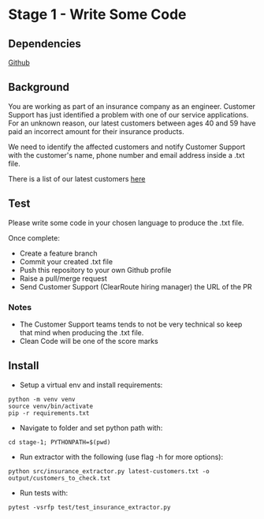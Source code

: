 # Stage 1 - Write Some Code

## Dependencies
[Github](https://github.com/)

## Background

You are working as part of an insurance company as an engineer.
Customer Support has just identified a problem with one of our service applications. For an unknown reason, our latest customers between ages 40 and 59 have paid an incorrect amount for their insurance products.

We need to identify the affected customers and notify Customer Support with the customer's name, phone number and email address inside a .txt file.

There is a list of our latest customers [here](./latest-customers.txt)


## Test

Please write some code in your chosen language to produce the .txt file.

Once complete: 
 - Create a feature branch
 - Commit your created .txt file
 - Push this repository to your own Github profile
 - Raise a pull/merge request
 - Send Customer Support (ClearRoute hiring manager) the URL of the PR

### Notes

 - The Customer Support teams tends to not be very technical so keep that mind when producing the .txt file.
 - Clean Code will be one of the score marks

## Install
- Setup a virtual env and install requirements:
```
python -m venv venv
source venv/bin/activate
pip -r requirements.txt
```
- Navigate to folder and set python path with:
```
cd stage-1; PYTHONPATH=$(pwd)
```
- Run extractor with the following (use flag -h for more options):
```
python src/insurance_extractor.py latest-customers.txt -o output/customers_to_check.txt
```
- Run tests with:
```
pytest -vsrfp test/test_insurance_extractor.py
```
